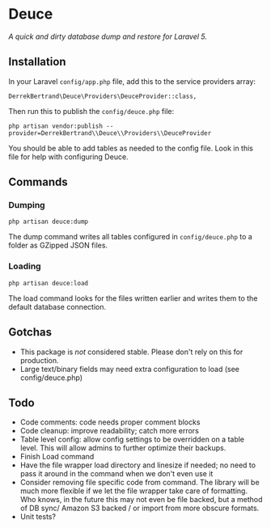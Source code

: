 # Deuce

*A quick and dirty database dump and restore for Laravel 5.*


## Installation

In your Laravel `config/app.php` file, add this to the service providers array:

    DerrekBertrand\Deuce\Providers\DeuceProvider::class,

Then run this to publish the `config/deuce.php` file:

    php artisan vendor:publish --provider=DerrekBertrand\\Deuce\\Providers\\DeuceProvider

You should be able to add tables as needed to the config file. Look in this
file for help with configuring Deuce.

## Commands

### Dumping

    php artisan deuce:dump

The dump command writes all tables configured in `config/deuce.php` to a folder
as GZipped JSON files.

### Loading

    php artisan deuce:load

The load command looks for the files written earlier and writes them to the
default database connection.

## Gotchas

- This package is *not* considered stable. Please don't rely on this for
  production.
- Large text/binary fields may need extra configuration to load (see config/deuce.php)

## Todo

- Code comments: code needs proper comment blocks
- Code cleanup: improve readability; catch more errors
- Table level config: allow config settings to be overridden on a table level.
  This will allow admins to further optimize their backups.
- Finish Load command
- Have the file wrapper load directory and linesize if needed; no need to pass
  it around in the command when we don't even use it
- Consider removing file specific code from command. The library will be much
  more flexible if we let the file wrapper take care of formatting. Who knows,
  in the future this may not even be file backed, but a method of DB sync/
  Amazon S3 backed / or import from more obscure formats.
- Unit tests?
